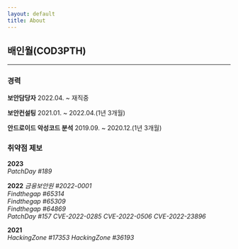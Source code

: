 ```yaml
---
layout: default
title: About
---
```


## 배인월(COD3PTH)

---

### 경력

**보안담당자**
2022.04. ~ 재직중

**보안컨설팅**
2021.01. ~ 2022.04.(1년 3개월)

**안드로이드 악성코드 분석**
2019.09. ~ 2020.12.(1년 3개월)

### 취약점 제보

**2023**  
*PatchDay #189*

**2022**
*금융보안원 #2022-0001*  
*Findthegap #65314*    
*Findthegap #65309*  
*Findthegap #64869*  
*PatchDay #157*
*CVE-2022-0285* 
*CVE-2022-0506* 
*CVE-2022-23896*

**2021**  
*HackingZone #17353*
*HackingZone #36193*
